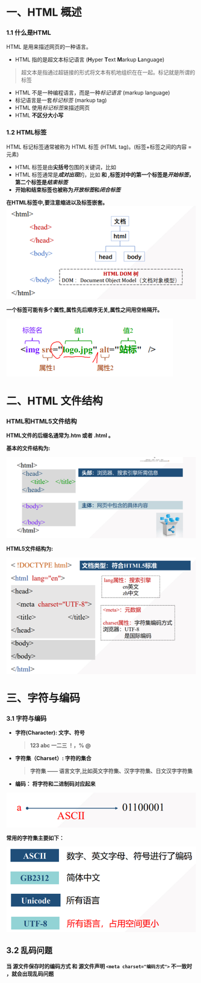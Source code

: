 # 一、HTML 概述

### 1.1 **什么是HTML**

HTML 是用来描述网页的一种语言。

- HTML 指的是超文本标记语言 (**H**yper **T**ext **M**arkup **L**anguage)

> 超文本是指通过超链接的形式将文本有机地组织在在一起。标记就是所谓的标签

- HTML 不是一种编程语言，而是一种*标记语言* (markup language)
- 标记语言是一套*标记标签* (markup tag)
- HTML 使用*标记标签*来描述网页
- HTML **不区分大小写**



### 1.2 HTML标签

HTML 标记标签通常被称为 HTML 标签 (HTML tag)。(标签+标签之间的内容 = 元素)

- HTML 标签是由**尖括号**包围的关键词，比如 <html>
- HTML 标签通常是***成对出现***的，比如<b>  和  <b>   ,标签对中的第一个标签是*开始标签*，第二个标签是*结束标签*
- 开始和结束标签也被称为*开放标签*和*闭合标签*

在HTML标签中,要注意缩进以及标签嵌套。![image-20220614215905509](images/image-20220614215905509.png)



一个标签可能有多个属性,属性先后顺序无关,属性之间用空格隔开。

![image-20220614220149380](images/image-20220614220149380.png)



# 二、HTML 文件结构

### **HTML和HTML5文件结构**

HTML文件的后缀名通常为.htm 或者 .html 。

基本的文件结构为:

![image-20220614225746984](images/image-20220614225746984.png)

HTML5文件结构为:

![image-20220614230239741](images/image-20220614230239741.png)



# 三、字符与编码

### 3.1 **字符与编码**

- 字符(Character):  文字、符号

  > 123 abc 一二三 ！，% @

- 字符集（Charset）: 字符的集合

  > 字符集 —— 语言文字,比如英文字符集、汉字字符集、日文汉字字符集

- 编码： 将字符和二进制码对应起来

![image-20220614230555261](images/image-20220614230555261.png)



常用的字符集主要如下：

![image-20220614230644786](images/image-20220614230644786.png)



## 3.2 乱码问题

当 源文件保存时的编码方式 和 源文件声明 `<meta charset="编码方式">` 不一致时  ，就会出现乱码问题

